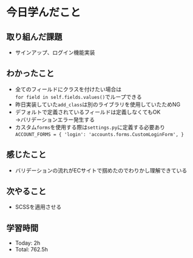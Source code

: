 # 今日学んだこと
## 取り組んだ課題
- サインアップ、ログイン機能実装
## わかったこと
- 全てのフィールドにクラスを付けたい場合は<br>`for field in self.fields.values()`でループできる
- 昨日実装していた`add_class`は別のライブラリを使用していたためNG
- デフォルトで定義されているフィールドは定義しなくてもOK<br>→バリデーションエラー発生する
- カスタム`forms`を使用する際は`settings.py`に定義する必要あり<br>`ACCOUNT_FORMS = {
    'login': 'accounts.forms.CustomLoginForm',
}`
## 感じたこと
- バリデーションの流れがECサイトで掴めたのでわりかし理解できている
## 次やること
- SCSSを適用させる
## 学習時間
- Today: 2h
- Total: 762.5h